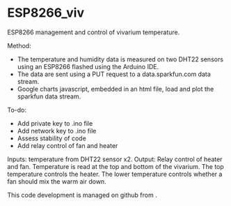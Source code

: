 # ESP8266_viv
ESP8266 management and control of vivarium temperature.

Method:
* The temperature and humidity data is measured on two DHT22 sensors using an ESP8266 flashed using the Arduino IDE.
* The data are sent using a PUT request to a data.sparkfun.com data stream.
* Google charts javascript, embedded in an html file, load and plot the sparkfun data stream. 

To-do:
* Add private key to .ino file
* Add network key to .ino file
* Assess stability of code
* Add relay control of fan and heater

Inputs: temperature from DHT22 sensor x2.
Output: Relay control of heater and fan.
Temperature is read at the top and bottom of the vivarium. The top temperature controls the heater. The lower temperature controls whether a fan should mix the warm air down.

This code development is managed on github from <script src="https://gist.github.com/jpolton/611681f366708f26a97cca3895066dcf.js"></script>.

